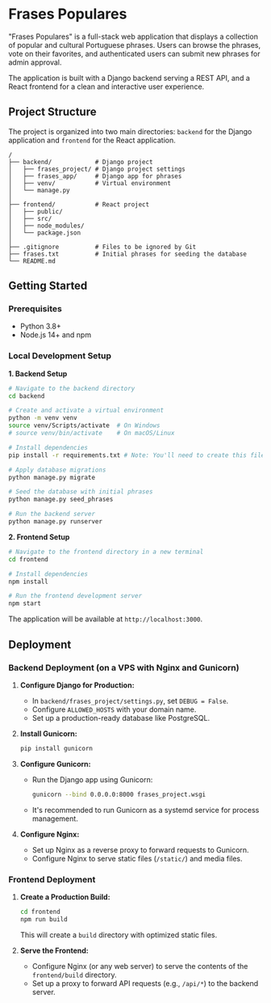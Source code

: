 # Frases Populares

"Frases Populares" is a full-stack web application that displays a collection of popular and cultural Portuguese phrases. Users can browse the phrases, vote on their favorites, and authenticated users can submit new phrases for admin approval.

The application is built with a Django backend serving a REST API, and a React frontend for a clean and interactive user experience.

## Project Structure

The project is organized into two main directories: `backend` for the Django application and `frontend` for the React application.

```
/
├── backend/            # Django project
│   ├── frases_project/ # Django project settings
│   ├── frases_app/     # Django app for phrases
│   ├── venv/           # Virtual environment
│   └── manage.py
│
├── frontend/           # React project
│   ├── public/
│   ├── src/
│   ├── node_modules/
│   └── package.json
│
├── .gitignore          # Files to be ignored by Git
├── frases.txt          # Initial phrases for seeding the database
└── README.md
```

## Getting Started

### Prerequisites

- Python 3.8+
- Node.js 14+ and npm

### Local Development Setup

**1. Backend Setup**

```bash
# Navigate to the backend directory
cd backend

# Create and activate a virtual environment
python -m venv venv
source venv/Scripts/activate  # On Windows
# source venv/bin/activate    # On macOS/Linux

# Install dependencies
pip install -r requirements.txt # Note: You'll need to create this file

# Apply database migrations
python manage.py migrate

# Seed the database with initial phrases
python manage.py seed_phrases

# Run the backend server
python manage.py runserver
```

**2. Frontend Setup**

```bash
# Navigate to the frontend directory in a new terminal
cd frontend

# Install dependencies
npm install

# Run the frontend development server
npm start
```
The application will be available at `http://localhost:3000`.

## Deployment

### Backend Deployment (on a VPS with Nginx and Gunicorn)

1.  **Configure Django for Production:**
    -   In `backend/frases_project/settings.py`, set `DEBUG = False`.
    -   Configure `ALLOWED_HOSTS` with your domain name.
    -   Set up a production-ready database like PostgreSQL.

2.  **Install Gunicorn:**
    ```bash
    pip install gunicorn
    ```

3.  **Configure Gunicorn:**
    -   Run the Django app using Gunicorn:
        ```bash
        gunicorn --bind 0.0.0.0:8000 frases_project.wsgi
        ```
    -   It's recommended to run Gunicorn as a systemd service for process management.

4.  **Configure Nginx:**
    -   Set up Nginx as a reverse proxy to forward requests to Gunicorn.
    -   Configure Nginx to serve static files (`/static/`) and media files.

### Frontend Deployment

1.  **Create a Production Build:**
    ```bash
    cd frontend
    npm run build
    ```
    This will create a `build` directory with optimized static files.

2.  **Serve the Frontend:**
    -   Configure Nginx (or any web server) to serve the contents of the `frontend/build` directory.
    -   Set up a proxy to forward API requests (e.g., `/api/*`) to the backend server.
